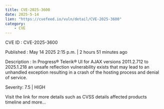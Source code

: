 ```yaml
---
title: CVE-2025-3600
date: 2025-5-14
lien: "https://cvefeed.io/vuln/detail/CVE-2025-3600"
category:
    - CVE
---
```


CVE ID : CVE-2025-3600

Published :  May 14
2025
2:15 p.m. | 2 hours
51 minutes ago

Description : In Progress® Telerik® UI for AJAX
versions 2011.2.712 to 2025.1.218
an unsafe reflection vulnerability exists that may lead to an unhandled exception resulting in a crash of the hosting process and denial of service.

Severity: 7.5 | HIGH

Visit the link for more details
such as CVSS details
affected products
timeline
and more...
